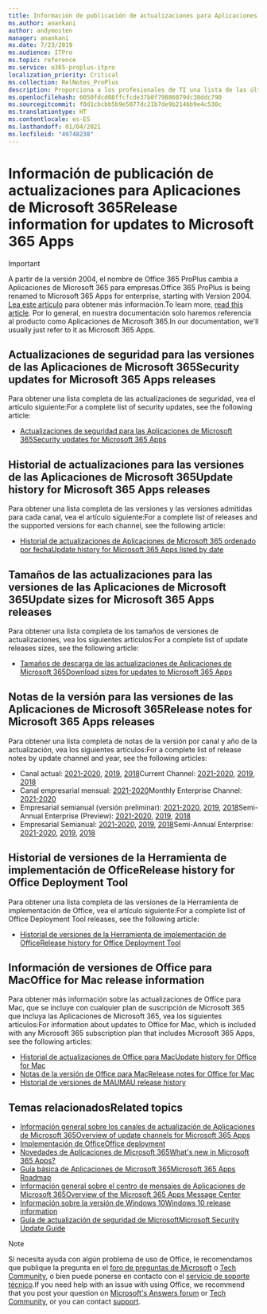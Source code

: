 ```yaml
---
title: Información de publicación de actualizaciones para Aplicaciones de Microsoft 365
ms.author: anankani
author: andymosten
manager: anankani
ms.date: 7/23/2019
ms.audience: ITPro
ms.topic: reference
ms.service: o365-proplus-itpro
localization_priority: Critical
ms.collection: RelNotes_ProPlus
description: Proporciona a los profesionales de TI una lista de las últimas versiones de las Aplicaciones de Microsoft 365 para cada canal de actualización y vínculos a notas de la versión y el historial de actualizaciones.
ms.openlocfilehash: 6050fdcd08ffcfcde37b0f79886079dc38ddc790
ms.sourcegitcommit: f0d1cbcbb5b9e5077dc21b7de9b2146b9e4c530c
ms.translationtype: HT
ms.contentlocale: es-ES
ms.lasthandoff: 01/04/2021
ms.locfileid: "49748238"
---
```

# <a name="release-information-for-updates-to-microsoft-365-apps"></a><span data-ttu-id="86961-103">Información de publicación de actualizaciones para Aplicaciones de Microsoft 365</span><span class="sxs-lookup"><span data-stu-id="86961-103">Release information for updates to Microsoft 365 Apps</span></span>


> [!IMPORTANT]
> <span data-ttu-id="86961-104">A partir de la versión 2004, el nombre de Office 365 ProPlus cambia a Aplicaciones de Microsoft 365 para empresas.</span><span class="sxs-lookup"><span data-stu-id="86961-104">Office 365 ProPlus is being renamed to Microsoft 365 Apps for enterprise, starting with Version 2004.</span></span> <span data-ttu-id="86961-105">[Lea este artículo](https://go.microsoft.com/fwlink/p/?linkid=2123420) para obtener más información.</span><span class="sxs-lookup"><span data-stu-id="86961-105">To learn more, [read this article](https://go.microsoft.com/fwlink/p/?linkid=2123420).</span></span> <span data-ttu-id="86961-106">Por lo general, en nuestra documentación solo haremos referencia al producto como Aplicaciones de Microsoft 365.</span><span class="sxs-lookup"><span data-stu-id="86961-106">In our documentation, we'll usually just refer to it as Microsoft 365 Apps.</span></span>


## <a name="security-updates-for-microsoft-365-apps-releases"></a><span data-ttu-id="86961-107">Actualizaciones de seguridad para las versiones de las Aplicaciones de Microsoft 365</span><span class="sxs-lookup"><span data-stu-id="86961-107">Security updates for Microsoft 365 Apps releases</span></span>

<span data-ttu-id="86961-108">Para obtener una lista completa de las actualizaciones de seguridad, vea el artículo siguiente:</span><span class="sxs-lookup"><span data-stu-id="86961-108">For a complete list of security updates, see the following article:</span></span>
 - [<span data-ttu-id="86961-109">Actualizaciones de seguridad para las Aplicaciones de Microsoft 365</span><span class="sxs-lookup"><span data-stu-id="86961-109">Security updates for Microsoft 365 Apps</span></span>](microsoft365-apps-security-updates.md)


## <a name="update-history-for-microsoft-365-apps-releases"></a><span data-ttu-id="86961-110">Historial de actualizaciones para las versiones de las Aplicaciones de Microsoft 365</span><span class="sxs-lookup"><span data-stu-id="86961-110">Update history for Microsoft 365 Apps releases</span></span>

<span data-ttu-id="86961-111">Para obtener una lista completa de las versiones y las versiones admitidas para cada canal, vea el artículo siguiente:</span><span class="sxs-lookup"><span data-stu-id="86961-111">For a complete list of releases and the supported versions for each channel, see the following article:</span></span>

- [<span data-ttu-id="86961-112">Historial de actualizaciones de Aplicaciones de Microsoft 365 ordenado por fecha</span><span class="sxs-lookup"><span data-stu-id="86961-112">Update history for Microsoft 365 Apps listed by date</span></span>](update-history-microsoft365-apps-by-date.md)


 ## <a name="update-sizes-for-microsoft-365-apps-releases"></a><span data-ttu-id="86961-113">Tamaños de las actualizaciones para las versiones de las Aplicaciones de Microsoft 365</span><span class="sxs-lookup"><span data-stu-id="86961-113">Update sizes for Microsoft 365 Apps releases</span></span>

<span data-ttu-id="86961-114">Para obtener una lista completa de los tamaños de versiones de actualizaciones, vea los siguientes artículos:</span><span class="sxs-lookup"><span data-stu-id="86961-114">For a complete list of update releases sizes, see the following article:</span></span>
 - [<span data-ttu-id="86961-115">Tamaños de descarga de las actualizaciones de Aplicaciones de Microsoft 365</span><span class="sxs-lookup"><span data-stu-id="86961-115">Download sizes for updates to Microsoft 365 Apps</span></span>](download-sizes-microsoft365-apps-updates.md)

## <a name="release-notes-for-microsoft-365-apps-releases"></a><span data-ttu-id="86961-116">Notas de la versión para las versiones de las Aplicaciones de Microsoft 365</span><span class="sxs-lookup"><span data-stu-id="86961-116">Release notes for Microsoft 365 Apps releases</span></span>

<span data-ttu-id="86961-117">Para obtener una lista completa de notas de la versión por canal y año de la actualización, vea los siguientes artículos:</span><span class="sxs-lookup"><span data-stu-id="86961-117">For a complete list of release notes by update channel and year, see the following articles:</span></span>
 - <span data-ttu-id="86961-118">Canal actual: [2021-2020](current-channel.md), [2019](monthly-channel-2019.md), [2018](monthly-channel-2018.md)</span><span class="sxs-lookup"><span data-stu-id="86961-118">Current Channel: [2021-2020](current-channel.md), [2019](monthly-channel-2019.md), [2018](monthly-channel-2018.md)</span></span>
 - <span data-ttu-id="86961-119">Canal empresarial mensual: [2021-2020](monthly-enterprise-channel.md)</span><span class="sxs-lookup"><span data-stu-id="86961-119">Monthly Enterprise Channel:  [2021-2020](monthly-enterprise-channel.md)</span></span>
 - <span data-ttu-id="86961-120">Empresarial semianual (versión preliminar): [2021-2020](semi-annual-enterprise-channel-preview.md), [2019](semi-annual-channel-targeted-2019.md), [2018](semi-annual-channel-targeted-2018.md)</span><span class="sxs-lookup"><span data-stu-id="86961-120">Semi-Annual Enterprise (Preview): [2021-2020](semi-annual-enterprise-channel-preview.md), [2019](semi-annual-channel-targeted-2019.md), [2018](semi-annual-channel-targeted-2018.md)</span></span>
 - <span data-ttu-id="86961-121">Empresarial Semianual: [2021-2020](semi-annual-enterprise-channel.md), [2019](semi-annual-channel-2019.md), [2018](semi-annual-channel-2018.md)</span><span class="sxs-lookup"><span data-stu-id="86961-121">Semi-Annual Enterprise: [2021-2020](semi-annual-enterprise-channel.md), [2019](semi-annual-channel-2019.md), [2018](semi-annual-channel-2018.md)</span></span>

 ## <a name="release-history-for-office-deployment-tool"></a><span data-ttu-id="86961-122">Historial de versiones de la Herramienta de implementación de Office</span><span class="sxs-lookup"><span data-stu-id="86961-122">Release history for Office Deployment Tool</span></span>
 <span data-ttu-id="86961-123">Para obtener una lista completa de las versiones de la Herramienta de implementación de Office, vea el artículo siguiente:</span><span class="sxs-lookup"><span data-stu-id="86961-123">For a complete list of Office Deployment Tool releases, see the following article:</span></span>
 - [<span data-ttu-id="86961-124">Historial de versiones de la Herramienta de implementación de Office</span><span class="sxs-lookup"><span data-stu-id="86961-124">Release history for Office Deployment Tool</span></span>](ODT-release-history.md)

## <a name="office-for-mac-release-information"></a><span data-ttu-id="86961-125">Información de versiones de Office para Mac</span><span class="sxs-lookup"><span data-stu-id="86961-125">Office for Mac release information</span></span>

<span data-ttu-id="86961-126">Para obtener más información sobre las actualizaciones de Office para Mac, que se incluye con cualquier plan de suscripción de Microsoft 365 que incluya las Aplicaciones de Microsoft 365, vea los siguientes artículos:</span><span class="sxs-lookup"><span data-stu-id="86961-126">For information about updates to Office for Mac, which is included with any Microsoft 365 subscription plan that includes Microsoft 365 Apps, see the following articles:</span></span>
 - [<span data-ttu-id="86961-127">Historial de actualizaciones de Office para Mac</span><span class="sxs-lookup"><span data-stu-id="86961-127">Update history for Office for Mac</span></span>](update-history-office-for-mac.md)
 - [<span data-ttu-id="86961-128">Notas de la versión de Office para Mac</span><span class="sxs-lookup"><span data-stu-id="86961-128">Release notes for Office for Mac</span></span>](release-notes-office-for-mac.md)
 - [<span data-ttu-id="86961-129">Historial de versiones de MAU</span><span class="sxs-lookup"><span data-stu-id="86961-129">MAU release history</span></span>](release-history-microsoft-autoupdate.md)


## <a name="related-topics"></a><span data-ttu-id="86961-130">Temas relacionados</span><span class="sxs-lookup"><span data-stu-id="86961-130">Related topics</span></span>

- [<span data-ttu-id="86961-131">Información general sobre los canales de actualización de Aplicaciones de Microsoft 365</span><span class="sxs-lookup"><span data-stu-id="86961-131">Overview of update channels for Microsoft 365 Apps</span></span>](https://docs.microsoft.com/deployoffice/overview-of-update-channels-for-office-365-proplus)
- [<span data-ttu-id="86961-132">Implementación de Office</span><span class="sxs-lookup"><span data-stu-id="86961-132">Office deployment</span></span>](https://docs.microsoft.com/deployoffice/)
- [<span data-ttu-id="86961-133">Novedades de Aplicaciones de Microsoft 365</span><span class="sxs-lookup"><span data-stu-id="86961-133">What's new in Microsoft 365 Apps?</span></span>](https://support.office.com/article/95c8d81d-08ba-42c1-914f-bca4603e1426)
- [<span data-ttu-id="86961-134">Guía básica de Aplicaciones de Microsoft 365</span><span class="sxs-lookup"><span data-stu-id="86961-134">Microsoft 365 Apps Roadmap</span></span>](https://products.office.com/business/office-365-roadmap)
- [<span data-ttu-id="86961-135">Información general sobre el centro de mensajes de Aplicaciones de Microsoft 365</span><span class="sxs-lookup"><span data-stu-id="86961-135">Overview of the Microsoft 365 Apps Message Center</span></span>](https://support.office.com/article/38fb3333-bfcc-4340-a37b-deda509c2093)
- [<span data-ttu-id="86961-136">Información sobre la versión de Windows 10</span><span class="sxs-lookup"><span data-stu-id="86961-136">Windows 10 release information</span></span>](https://www.microsoft.com/itpro/windows-10/release-information)
- [<span data-ttu-id="86961-137">Guía de actualización de seguridad de Microsoft</span><span class="sxs-lookup"><span data-stu-id="86961-137">Microsoft Security Update Guide</span></span>](https://portal.msrc.microsoft.com/)

> [!NOTE]
> <span data-ttu-id="86961-138">Si necesita ayuda con algún problema de uso de Office, le recomendamos que publique la pregunta en el [foro de preguntas de Microsoft](https://answers.microsoft.com/) o [Tech Community](https://techcommunity.microsoft.com/), o bien puede ponerse en contacto con el [servicio de soporte técnico](https://support.microsoft.com/contactus).</span><span class="sxs-lookup"><span data-stu-id="86961-138">If you need help with an issue with using Office, we recommend that you post your question on [Microsoft's Answers forum](https://answers.microsoft.com/) or [Tech Community](https://techcommunity.microsoft.com/), or you can contact [support](https://support.microsoft.com/contactus).</span></span>
